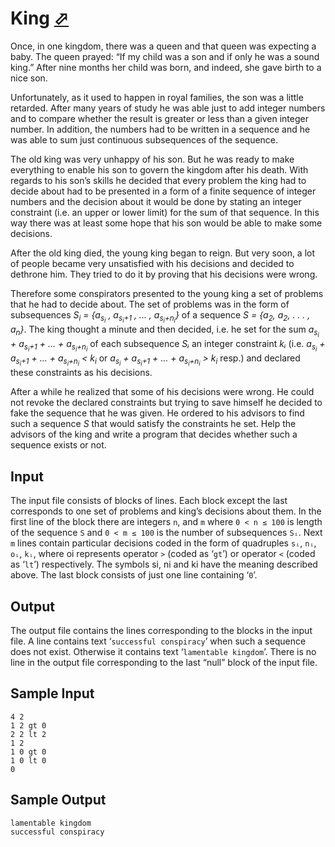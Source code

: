 # King [⬀](https://onlinejudge.org/index.php?option=com_onlinejudge&Itemid=8&category=7&page=show_problem&problem=456)


Once, in one kingdom, there was a queen and that queen was expecting a baby. The queen prayed: “If my child was a son and if only he was a sound king.” After nine months her child was born, and indeed, she gave birth to a nice son.

Unfortunately, as it used to happen in royal families, the son was a little retarded. After many years of study he was able just to add integer numbers and to compare whether the result is greater or less than a given integer number. In addition, the numbers had to be written in a sequence and he was able to sum just continuous subsequences of the sequence.

The old king was very unhappy of his son. But he was ready to make everything to enable his son to govern the kingdom after his death. With regards to his son’s skills he decided that every problem the king had to decide about had to be presented in a form of a finite sequence of integer numbers and the decision about it would be done by stating an integer constraint (i.e. an upper or lower limit) for the sum of that sequence. In this way there was at least some hope that his son would be able to make some decisions.

After the old king died, the young king began to reign. But very soon, a lot of people became very
unsatisfied with his decisions and decided to dethrone him. They tried to do it by proving that his decisions were wrong.

Therefore some conspirators presented to the young king a set of problems that he had to decide
about. The set of problems was in the form of subsequences 
*S<sub>i</sub> = {a<sub>s<sub>i</sub></sub> , a<sub>s<sub>i</sub>+1</sub> , ... , a<sub>s<sub>i</sub>+n<sub>i</sub></sub>}*
 of a sequence *S = {a<sub>2</sub>, a<sub>2</sub>, . . . , a<sub>n</sub>}*. The king thought a minute and then decided, i.e. he set for the sum *a<sub>s<sub>i</sub></sub> + a<sub>s<sub>i</sub>+1</sub>  + ... + a<sub>s<sub>i</sub>+n<sub>i</sub></sub>* of each subsequence *Sᵢ* an integer constraint *kᵢ* (i.e. *a<sub>s<sub>i</sub></sub> + a<sub>s<sub>i</sub>+1</sub>  + ... + a<sub>s<sub>i</sub>+n<sub>i</sub></sub> < k<sub>i</sub>* or
*a<sub>s<sub>i</sub></sub> + a<sub>s<sub>i</sub>+1</sub>  + ... + a<sub>s<sub>i</sub>+n<sub>i</sub></sub> > k<sub>i</sub>* resp.) and declared these constraints as his decisions.

After a while he realized that some of his decisions were wrong. He could not revoke the declared
constraints but trying to save himself he decided to fake the sequence that he was given. He ordered to his advisors to find such a sequence *S* that would satisfy the constraints he set. Help the advisors of the king and write a program that decides whether such a sequence exists or not.

## Input

The input file consists of blocks of lines. Each block except the last corresponds to one set of problems and king’s decisions about them. In the first line of the block there are integers `n`, and `m` where `0 < n ≤ 100` is length of the sequence `S` and `0 < m ≤ 100` is the number of subsequences `Sᵢ`. Next `m` lines contain particular decisions coded in the form of quadruples `sᵢ`, `nᵢ`, `oᵢ`, `kᵢ`, where oi represents operator `>` (coded as ‘`gt`’) or operator `<` (coded as ‘`lt`’) respectively. The symbols si, ni and ki have the meaning described above. The last block consists of just one line containing ‘`0`’.

## Output

The output file contains the lines corresponding to the blocks in the input file. A line contains text ‘`successful conspiracy`’ when such a sequence does not exist. Otherwise it contains text ‘`lamentable kingdom`’. There is no line in the output file corresponding to the last “null” block of the input file.

## Sample Input
```
4 2
1 2 gt 0
2 2 lt 2
1 2
1 0 gt 0
1 0 lt 0
0
```

## Sample Output
```
lamentable kingdom
successful conspiracy
```
